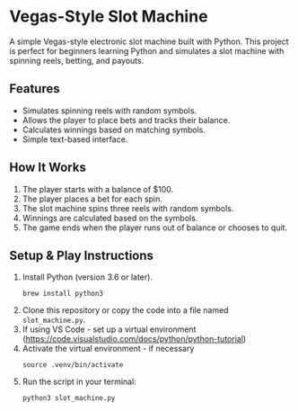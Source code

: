 # Vegas-Style Slot Machine

A simple Vegas-style electronic slot machine built with Python. This project is perfect for beginners learning Python and simulates a slot machine with spinning reels, betting, and payouts.

## Features

- Simulates spinning reels with random symbols.
- Allows the player to place bets and tracks their balance.
- Calculates winnings based on matching symbols.
- Simple text-based interface.

## How It Works

1. The player starts with a balance of $100.
2. The player places a bet for each spin.
3. The slot machine spins three reels with random symbols.
4. Winnings are calculated based on the symbols.
5. The game ends when the player runs out of balance or chooses to quit.

## Setup & Play Instructions

1. Install Python (version 3.6 or later).
   ```
   brew install python3
   ```
2. Clone this repository or copy the code into a file named `slot_machine.py`.
3. If using VS Code - set up a virtual environment (https://code.visualstudio.com/docs/python/python-tutorial)
4. Activate the virtual environment - if necessary
   ```
   source .venv/bin/activate
   ```
5. Run the script in your terminal:
   ```bash
   python3 slot_machine.py
   ```
